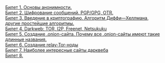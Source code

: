 [Билет 1. Основы анонимности.](https://github.com/snordenstorm/wiki/wiki/%5BRussian%5D-White-Paper) <br>
[Билет 2. Шифрование сообщений. PGP/GPG, OTR.](https://github.com/snordenstorm/wiki/wiki/%5BRussian%5D-Ethereum-Development-Tutorial) <br>
[Билет 3. Введение в криптографию. Алгоритм Диффи—Хеллмана, другие простейшие алгоритмы.](https://github.com/snordenstorm/wiki/wiki/%5BRussian%5D-RLP) <br>
[Билет 4. Darkweb: TOR, I2P, Freenet, Netsukuku](https://github.com/snordenstorm/wiki/wiki/%5BRussian%5D-Serpent-programming-language-operations) <br>
[Билет 5. Создание .onion-сайта. Почему все .onion-сайты имеют такие длинные названия.](https://github.com/snordenstorm/wiki/wiki/%5BRussian%5D-Dagger) <br>
[Билет 6. Создание relay-Tor-ноды](https://github.com/snordenstorm/wiki/wiki/%5BRussian%5D-Glossary) <br>
[Билет 7. Наиболее интересные сайты дарквеба](https://github.com/snordenstorm/wiki/wiki/%5BRussian%5D-Block-Protocol-2.0) <br>
[Билет 8. ](https://github.com/snordenstorm/wiki/wiki/%5BRussian%5D-Open-Problems) <br>